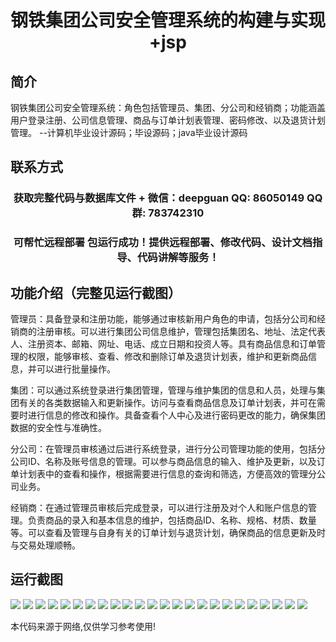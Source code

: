 <p><h1 align="center">钢铁集团公司安全管理系统的构建与实现+jsp</h1></p>

## 简介
钢铁集团公司安全管理系统：角色包括管理员、集团、分公司和经销商；功能涵盖用户登录注册、公司信息管理、商品与订单计划表管理、密码修改、以及退货计划管理。    --计算机毕业设计源码；毕设源码；java毕业设计源码


## 联系方式
<p><h3 align="center">获取完整代码与数据库文件 + 微信：deepguan QQ: 86050149 QQ群: 783742310</h3></p>
<p><h3 align="center">可帮忙远程部署 包运行成功！提供远程部署、修改代码、设计文档指导、代码讲解等服务！</h3></p>

## 功能介绍（完整见运行截图）
管理员：具备登录和注册功能，能够通过审核新用户角色的申请，包括分公司和经销商的注册审核。可以进行集团公司信息维护，管理包括集团名、地址、法定代表人、注册资本、邮箱、网址、电话、成立日期和投资人等。具有商品信息和订单管理的权限，能够审核、查看、修改和删除订单及退货计划表，维护和更新商品信息，并可以进行批量操作。

集团：可以通过系统登录进行集团管理，管理与维护集团的信息和人员，处理与集团有关的各类数据输入和更新操作。访问与查看商品信息及订单计划表，并可在需要时进行信息的修改和操作。具备查看个人中心及进行密码更改的能力，确保集团数据的安全性与准确性。

分公司：在管理员审核通过后进行系统登录，进行分公司管理功能的使用，包括分公司ID、名称及账号信息的管理。可以参与商品信息的输入、维护及更新，以及订单计划表中的查看和操作，根据需要进行信息的查询和筛选，方便高效的管理分公司业务。

经销商：在通过管理员审核后完成登录，可以进行注册及对个人和账户信息的管理。负责商品的录入和基本信息的维护，包括商品ID、名称、规格、材质、数量等。可以查看及管理与自身有关的订单计划与退货计划，确保商品的信息更新及时与交易处理顺畅。


## 运行截图
![](https://bs-1329754181.cos.ap-shanghai.myqcloud.com/ssm/SteelGroupSafetyManagementSystemJsp/img/001.jpg)
![](https://bs-1329754181.cos.ap-shanghai.myqcloud.com/ssm/SteelGroupSafetyManagementSystemJsp/img/002.jpg)
![](https://bs-1329754181.cos.ap-shanghai.myqcloud.com/ssm/SteelGroupSafetyManagementSystemJsp/img/003.jpg)
![](https://bs-1329754181.cos.ap-shanghai.myqcloud.com/ssm/SteelGroupSafetyManagementSystemJsp/img/004.jpg)
![](https://bs-1329754181.cos.ap-shanghai.myqcloud.com/ssm/SteelGroupSafetyManagementSystemJsp/img/005.jpg)
![](https://bs-1329754181.cos.ap-shanghai.myqcloud.com/ssm/SteelGroupSafetyManagementSystemJsp/img/006.jpg)
![](https://bs-1329754181.cos.ap-shanghai.myqcloud.com/ssm/SteelGroupSafetyManagementSystemJsp/img/007.jpg)
![](https://bs-1329754181.cos.ap-shanghai.myqcloud.com/ssm/SteelGroupSafetyManagementSystemJsp/img/008.jpg)
![](https://bs-1329754181.cos.ap-shanghai.myqcloud.com/ssm/SteelGroupSafetyManagementSystemJsp/img/009.jpg)
![](https://bs-1329754181.cos.ap-shanghai.myqcloud.com/ssm/SteelGroupSafetyManagementSystemJsp/img/010.jpg)
![](https://bs-1329754181.cos.ap-shanghai.myqcloud.com/ssm/SteelGroupSafetyManagementSystemJsp/img/011.jpg)
![](https://bs-1329754181.cos.ap-shanghai.myqcloud.com/ssm/SteelGroupSafetyManagementSystemJsp/img/012.jpg)
![](https://bs-1329754181.cos.ap-shanghai.myqcloud.com/ssm/SteelGroupSafetyManagementSystemJsp/img/013.jpg)
![](https://bs-1329754181.cos.ap-shanghai.myqcloud.com/ssm/SteelGroupSafetyManagementSystemJsp/img/014.jpg)
![](https://bs-1329754181.cos.ap-shanghai.myqcloud.com/ssm/SteelGroupSafetyManagementSystemJsp/img/015.jpg)
![](https://bs-1329754181.cos.ap-shanghai.myqcloud.com/ssm/SteelGroupSafetyManagementSystemJsp/img/016.jpg)
![](https://bs-1329754181.cos.ap-shanghai.myqcloud.com/ssm/SteelGroupSafetyManagementSystemJsp/img/017.jpg)
![](https://bs-1329754181.cos.ap-shanghai.myqcloud.com/ssm/SteelGroupSafetyManagementSystemJsp/img/018.jpg)
![](https://bs-1329754181.cos.ap-shanghai.myqcloud.com/ssm/SteelGroupSafetyManagementSystemJsp/img/019.jpg)
![](https://bs-1329754181.cos.ap-shanghai.myqcloud.com/ssm/SteelGroupSafetyManagementSystemJsp/img/020.jpg)
![](https://bs-1329754181.cos.ap-shanghai.myqcloud.com/ssm/SteelGroupSafetyManagementSystemJsp/img/021.jpg)
![](https://bs-1329754181.cos.ap-shanghai.myqcloud.com/ssm/SteelGroupSafetyManagementSystemJsp/img/022.jpg)
![](https://bs-1329754181.cos.ap-shanghai.myqcloud.com/ssm/SteelGroupSafetyManagementSystemJsp/img/023.jpg)
![](https://bs-1329754181.cos.ap-shanghai.myqcloud.com/ssm/SteelGroupSafetyManagementSystemJsp/img/024.jpg)

<p>本代码来源于网络,仅供学习参考使用!</p>

